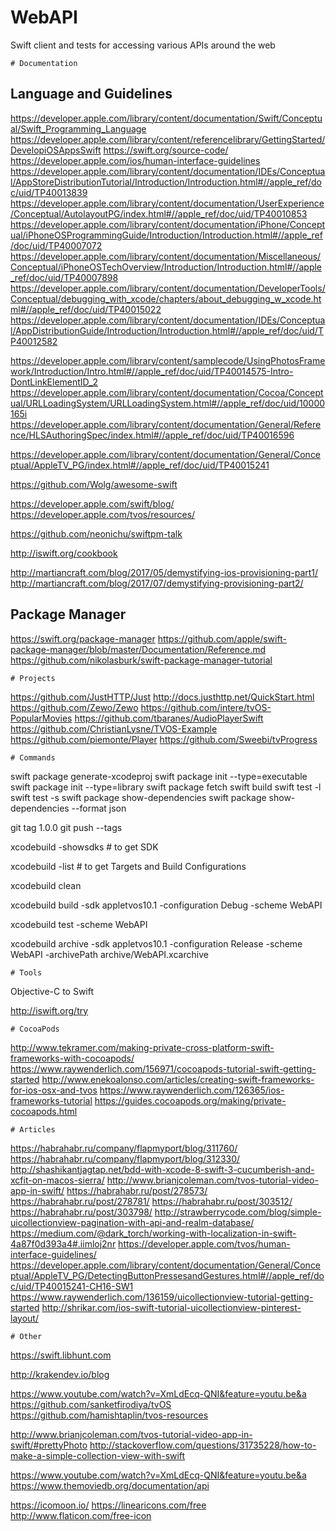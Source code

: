 # WebAPI
Swift client and tests for accessing various APIs around the web

    # Documentation

## Language and Guidelines

https://developer.apple.com/library/content/documentation/Swift/Conceptual/Swift_Programming_Language
https://developer.apple.com/library/content/referencelibrary/GettingStarted/DevelopiOSAppsSwift
https://swift.org/source-code/
https://developer.apple.com/ios/human-interface-guidelines
https://developer.apple.com/library/content/documentation/IDEs/Conceptual/AppStoreDistributionTutorial/Introduction/Introduction.html#//apple_ref/doc/uid/TP40013839
https://developer.apple.com/library/content/documentation/UserExperience/Conceptual/AutolayoutPG/index.html#//apple_ref/doc/uid/TP40010853
https://developer.apple.com/library/content/documentation/iPhone/Conceptual/iPhoneOSProgrammingGuide/Introduction/Introduction.html#//apple_ref/doc/uid/TP40007072
https://developer.apple.com/library/content/documentation/Miscellaneous/Conceptual/iPhoneOSTechOverview/Introduction/Introduction.html#//apple_ref/doc/uid/TP40007898
https://developer.apple.com/library/content/documentation/DeveloperTools/Conceptual/debugging_with_xcode/chapters/about_debugging_w_xcode.html#//apple_ref/doc/uid/TP40015022
https://developer.apple.com/library/content/documentation/IDEs/Conceptual/AppDistributionGuide/Introduction/Introduction.html#//apple_ref/doc/uid/TP40012582

https://developer.apple.com/library/content/samplecode/UsingPhotosFramework/Introduction/Intro.html#//apple_ref/doc/uid/TP40014575-Intro-DontLinkElementID_2
https://developer.apple.com/library/content/documentation/Cocoa/Conceptual/URLLoadingSystem/URLLoadingSystem.html#//apple_ref/doc/uid/10000165i
https://developer.apple.com/library/content/documentation/General/Reference/HLSAuthoringSpec/index.html#//apple_ref/doc/uid/TP40016596

https://developer.apple.com/library/content/documentation/General/Conceptual/AppleTV_PG/index.html#//apple_ref/doc/uid/TP40015241

https://github.com/Wolg/awesome-swift  

https://developer.apple.com/swift/blog/
https://developer.apple.com/tvos/resources/

https://github.com/neonichu/swiftpm-talk  

http://iswift.org/cookbook

http://martiancraft.com/blog/2017/05/demystifying-ios-provisioning-part1/
http://martiancraft.com/blog/2017/07/demystifying-provisioning-part2/

## Package Manager

https://swift.org/package-manager
https://github.com/apple/swift-package-manager/blob/master/Documentation/Reference.md
https://github.com/nikolasburk/swift-package-manager-tutorial

    # Projects

https://github.com/JustHTTP/Just
http://docs.justhttp.net/QuickStart.html
https://github.com/Zewo/Zewo
https://github.com/intere/tvOS-PopularMovies
https://github.com/tbaranes/AudioPlayerSwift
https://github.com/ChristianLysne/TVOS-Example
https://github.com/piemonte/Player
https://github.com/Sweebi/tvProgress

    # Commands

swift package generate-xcodeproj
swift package init --type=executable
swift package init --type=library
swift package fetch
swift build
swift test -l
swift test -s <testname>
swift package show-dependencies
swift package show-dependencies --format json

git tag 1.0.0
git push --tags

xcodebuild -showsdks # to get SDK
     
xcodebuild -list # to get Targets and Build Configurations

xcodebuild clean
    
xcodebuild build -sdk appletvos10.1 -configuration Debug -scheme WebAPI

xcodebuild test -scheme WebAPI

xcodebuild archive -sdk appletvos10.1 -configuration Release -scheme WebAPI -archivePath archive/WebAPI.xcarchive 


    # Tools
  
Objective-C to Swift
  
http://iswift.org/try

    # CocoaPods

http://www.tekramer.com/making-private-cross-platform-swift-frameworks-with-cocoapods/
https://www.raywenderlich.com/156971/cocoapods-tutorial-swift-getting-started
http://www.enekoalonso.com/articles/creating-swift-frameworks-for-ios-osx-and-tvos
https://www.raywenderlich.com/126365/ios-frameworks-tutorial
https://guides.cocoapods.org/making/private-cocoapods.html

    # Articles

https://habrahabr.ru/company/flapmyport/blog/311760/
https://habrahabr.ru/company/flapmyport/blog/312330/
http://shashikantjagtap.net/bdd-with-xcode-8-swift-3-cucumberish-and-xcfit-on-macos-sierra/
http://www.brianjcoleman.com/tvos-tutorial-video-app-in-swift/
https://habrahabr.ru/post/278573/
https://habrahabr.ru/post/278781/
https://habrahabr.ru/post/303512/
https://habrahabr.ru/post/303798/
http://strawberrycode.com/blog/simple-uicollectionview-pagination-with-api-and-realm-database/
https://medium.com/@dark_torch/working-with-localization-in-swift-4a87f0d393a4#.iimloj2nr
https://developer.apple.com/tvos/human-interface-guidelines/
https://developer.apple.com/library/content/documentation/General/Conceptual/AppleTV_PG/DetectingButtonPressesandGestures.html#//apple_ref/doc/uid/TP40015241-CH16-SW1
https://www.raywenderlich.com/136159/uicollectionview-tutorial-getting-started
http://shrikar.com/ios-swift-tutorial-uicollectionview-pinterest-layout/

    # Other

https://swift.libhunt.com

http://krakendev.io/blog

https://www.youtube.com/watch?v=XmLdEcq-QNI&feature=youtu.be&a
https://github.com/sanketfirodiya/tvOS
https://github.com/hamishtaplin/tvos-resources


http://www.brianjcoleman.com/tvos-tutorial-video-app-in-swift/#prettyPhoto
http://stackoverflow.com/questions/31735228/how-to-make-a-simple-collection-view-with-swift

https://www.youtube.com/watch?v=XmLdEcq-QNI&feature=youtu.be&a
https://www.themoviedb.org/documentation/api


https://icomoon.io/
https://linearicons.com/free
http://www.flaticon.com/free-icon
